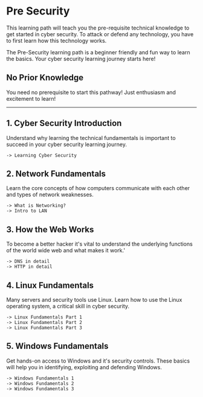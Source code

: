 # Pre Security

This learning path will teach you the pre-requisite technical knowledge to get started in cyber security. To attack or defend any technology, you have to first learn how this technology works.

The Pre-Security learning path is a beginner friendly and fun way to learn the basics. Your cyber security learning journey starts here!

## No Prior Knowledge

You need no prerequisite to start this pathway! Just enthusiasm and excitement to learn!

---------------------------------------------------------------------------------

## 1. Cyber Security Introduction

Understand why learning the technical fundamentals is important to succeed in your cyber security learning journey.
    
    -> Learning Cyber Security

## 2. Network Fundamentals

Learn the core concepts of how computers communicate with each other and types of network weaknesses.

    -> What is Networking?
    -> Intro to LAN

## 3. How the Web Works

To become a better hacker it's vital to understand the underlying functions of the world wide web and what makes it work.'

    -> DNS in detail
    -> HTTP in detail

## 4. Linux Fundamentals

Many servers and security tools use Linux. Learn how to use the Linux operating system, a critical skill in cyber security.
 
    -> Linux Fundamentals Part 1
    -> Linux Fundamentals Part 2
    -> Linux Fundamentals Part 3

## 5. Windows Fundamentals

Get hands-on access to Windows and it's security controls. These basics will help you in identifying, exploiting and defending Windows.

    -> Windows Fundamentals 1
    -> Windows Fundamentals 2
    -> Windows Fundamentals 3
